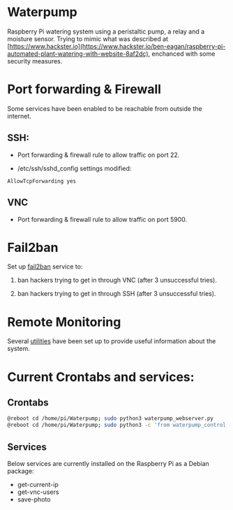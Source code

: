 # Waterpump

Raspberry Pi watering system using a peristaltic pump, a relay and a moisture sensor. Trying to mimic what was described at [https://www.hackster.io](https://www.hackster.io/ben-eagan/raspberry-pi-automated-plant-watering-with-website-8af2dc), enchanced with some security measures.

# Port forwarding & Firewall

Some services have been enabled to be reachable from outside the internet.

## SSH:

- Port forwarding & firewall rule to allow traffic on port 22.

- /etc/ssh/sshd_config settings modified:

```
AllowTcpForwarding yes
```

## VNC

- Port forwarding & firewall rule to allow traffic on port 5900.

# Fail2ban

Set up [fail2ban](docs/) service to:

1. ban hackers trying to get in through VNC (after 3 unsuccessful tries).

2. ban hackers trying to get in through SSH (after 3 unsuccessful tries).

# Remote Monitoring

Several [utilities](utils) have been set up to provide useful information about the system.

# Current Crontabs and services:

## Crontabs

``` bash
@reboot cd /home/pi/Waterpump; sudo python3 waterpump_webserver.py
@reboot cd /home/pi/Waterpump; sudo python3 -c 'from waterpump_control import auto_water; auto_water()'
```

## Services

Below services are currently installed on the Raspberry Pi as a Debian package:

- get-current-ip
- get-vnc-users
- save-photo
